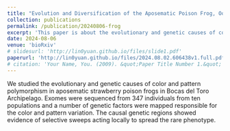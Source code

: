 ```yaml
---
title: "Evolution and Diversification of the Aposematic Poison Frog, Oophaga pumilio, in Bocas del Toro"
collection: publications
permalink: /publication/20240806-frog
excerpt: 'This paper is about the evolutionary and genetic causes of color and pattern polymorphism in aposematic strawberry poison frogs in Bocas del Toro Archipelago.'
date: 2024-08-06
venue: 'bioRxiv'
# slidesurl: 'http://lin0yuan.github.io/files/slide1.pdf'
paperurl: 'http://lin0yuan.github.io/files/2024.08.02.606438v1.full.pdf'
# citation: 'Your Name, You. (2009). &quot;Paper Title Number 1.&quot; <i>Journal 1</i>. 1(1).'
---
```


We studied the evolutionary and genetic causes of color and pattern polymorphism in aposematic strawberry poison frogs in Bocas del Toro Archipelago. Exomes were sequenced from 347 individuals from ten populations and a number of genetic factors were mapped responsible for the color and pattern variation. The causal genetic regions showed evidence of selective sweeps acting locally to spread the rare phenotype.